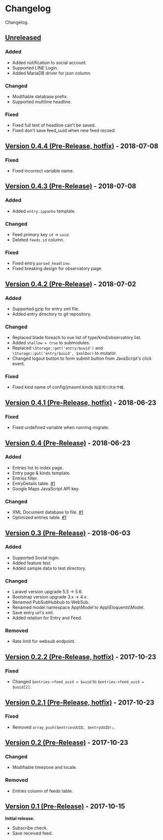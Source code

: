 # Changelog
Changelog.

## [Unreleased]
### Added
- Added notification to social account.
- Supported LINE Login.
- Added MariaDB driver for json column.

### Changed
- Modifiable database prefix.
- Supported multiline headline.

### Fixed
- Fixed full text of headline can't be saved.
- Fixed don't save feed_uuid when new feed recoed.

## [Version 0.4.4 (Pre-Release, hotfix)][0.4.4] - 2018-07-08
### Fixed
- Fixed incorrect variable name.

## [Version 0.4.3 (Pre-Release)][0.4.3] - 2018-07-08
### Added
- Added `entry.ippanho` template.

### Changed
- Feed primary key `id` -> `uuid`.
- Deleted `feeds.id` column.

### Fixed
- Fixed entry `parsed_headline`.
- Fixed breaking design for observatory page.

## [Version 0.4.2 (Pre-Release)][0.4.2] - 2018-07-02
### Added
- Supported gzip for entry xml file.
- Added entry directory to git repository.

### Changed
- Replaced blade foreach to vue list of type/kind/observatory list.
- Added `shallow = true` to submodules.
- Replaced `\Storage::get('entry/$uuid')` and `\Storage::put('entry/$uuid', $xmlDoc)` to mutator.
- Changed logout button to form submit button from JavaScript's click event.

### Fixed
- Fixed kind name of config/jmaxml.kinds `指定河川洪水予報`.

## [Version 0.4.1 (Pre-Release, hotfix)][0.4.1] - 2018-06-23
### Fixed
- Fixed undefined variable when running migrate.

## [Version 0.4 (Pre-Release)][0.4] - 2018-06-23
### Added
- Entries list to index page.
- Entry page & kinds template.
- Entries filter.
- EntryDetails table. [#1]
- Google Maps JavaScript API key.

### Changed
- XML Document database to file. [#1]
- Optimized entries table. [#1]

## [Version 0.3 (Pre-Release)][0.3] - 2018-06-03
### Added
- Supported Social login.
- Added feature test.
- Added sample data to test directory.

### Changed
- Laravel version upgrade 5.5 -> 5.6.
- Bootstrap version upgrade 3.x -> 4.x.
- Renamed PubSubHubbub to WebSub.
- Renamed model namespace App\Model to App\Eloquents\Model.
- Save entry url's xml.
- Added relation for Entry and Feed.

### Removed
- Rate limit for websub endpoint.

## [Version 0.2.2 (Pre-Release, hotfix)][0.2.2] - 2017-10-23
### Fixed
- Changed `$entries->feed_uuid = $uuid` to `$entries->feed_uuid = $uuid[2]`.

## [Version 0.2.1 (Pre-Release, hotfix)][0.2.1] - 2017-10-23
### Fixed
- Removed `array_push($entriesUUID, $entryUUID);`.

## [Version 0.2 (Pre-Release)][0.2] - 2017-10-23
### Changed
- Modifiable timezone and locale.

### Removed
- Entries column of feeds table.

## [Version 0.1 (Pre-Release)][0.1] - 2017-10-15
**Initial release.**
- Subscribe check.
- Save received feed.

[Unreleased]: https://github.com/kPherox/JMA-Publish-Sharer/compare/v0.4.4...develop
[0.4.4]: https://github.com/kPherox/JMA-Publish-Sharer/compare/v0.4.3...v0.4.4
[0.4.3]: https://github.com/kPherox/JMA-Publish-Sharer/compare/v0.4.2...v0.4.3
[0.4.2]: https://github.com/kPherox/JMA-Publish-Sharer/compare/v0.4.1...v0.4.2
[0.4.1]: https://github.com/kPherox/JMA-Publish-Sharer/compare/v0.4...v0.4.1
[0.4]: https://github.com/kPherox/JMA-Publish-Sharer/compare/v0.3...v0.4
[0.3]: https://github.com/kPherox/JMA-Publish-Sharer/compare/v0.2.2...v0.3
[0.2.2]: https://github.com/kPherox/JMA-Publish-Sharer/compare/v0.2.1...v0.2.2
[0.2.1]: https://github.com/kPherox/JMA-Publish-Sharer/compare/v0.2...v0.2.1
[0.2]: https://github.com/kPherox/JMA-Publish-Sharer/compare/v0.1...v0.2
[0.1]: https://github.com/kPherox/JMA-Publish-Sharer/compare/3a2ef9c...v0.1

[#1]: https://github.com/kPherox/JMA-Publish-Sharer/pull/1

